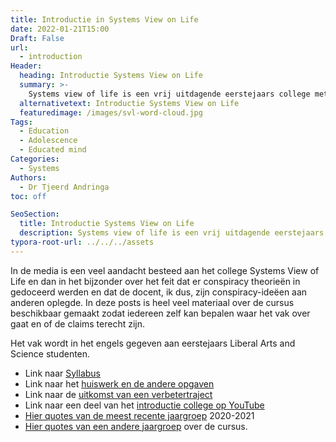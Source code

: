 ```yaml
---
title: Introductie in Systems View on Life
date: 2022-01-21T15:00
Draft: False
url:
  - introduction
Header:
  heading: Introductie Systems View on Life
  summary: >-
    Systems view of life is een vrij uitdagende eerstejaars college met een complex structuur. Hier wordt een en ander uitgelegd en wordt een grote hoeveelheid aan informatie erover beschikbaar gemaakt.  
  alternativetext: Introductie Systems View on Life
  featuredimage: /images/svl-word-cloud.jpg
Tags:
  - Education
  - Adolescence
  - Educated mind
Categories:
  - Systems
Authors:
  - Dr Tjeerd Andringa
toc: off

SeoSection:
  title: Introductie Systems View on Life
  description: Systems view of life is een vrij uitdagende eerstejaars college met een complex structuur. Hier wordt een en ander uitgelegd en wordt een grote hoeveelheid aan informatie erover beschikbaar gemaakt.
typora-root-url: ../../../assets
---
```


In de media is een veel aandacht besteed aan het college Systems View of Life en dan in het bijzonder over het feit dat er conspiracy theorieën in gedoceerd werden en dat de docent, ik dus, zijn conspiracy-ideëen aan anderen oplegde. In deze posts is heel veel materiaal over de cursus beschikbaar gemaakt zodat iedereen zelf kan bepalen waar het vak over gaat en of de claims terecht zijn.

Het vak wordt in het engels gegeven aan eerstejaars Liberal Arts and Science studenten.

* Link naar [Syllabus](https://corecognition.com/pdf/systems/SVL_Syllabus_2020-2021_final)
* Link naar het [huiswerk en de andere opgaven](https://corecognition.com/pdf/systems/Homework_and_resources.pdf)
* Link naar de [uitkomst van een verbetertraject](https://corecognition.com/pdf/systems/ESI-SVL_final_report.pdf)
* Link naar een deel van het [introductie college op YouTube](https://youtu.be/tp4-KlxSsfc)
* [Hier quotes van de meest recente jaargroep](/systems/students_on_assessment/) 2020-2021
* [Hier quotes van een andere jaargroep](/systems/student_reflections/) over de cursus.
